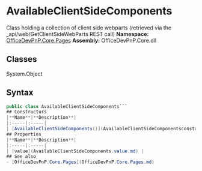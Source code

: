 # AvailableClientSideComponents
Class holding a collection of client side webparts (retrieved via the _api/web/GetClientSideWebParts REST call)
**Namespace:** [OfficeDevPnP.Core.Pages](OfficeDevPnP.Core.Pages.md)
**Assembly:** OfficeDevPnP.Core.dll
## Classes
System.Object
## Syntax
```C#
public class AvailableClientSideComponents```
## Constructors
|**Name**|**Description**|
|:-----|:-----|
| [AvailableClientSideComponents()](AvailableClientSideComponentsconstructor1details.md) | 
## Properties
|**Name**|**Description**|
|:-----|:-----|
| [value](AvailableClientSideComponents.value.md) | 
## See also
- [OfficeDevPnP.Core.Pages](OfficeDevPnP.Core.Pages.md)

